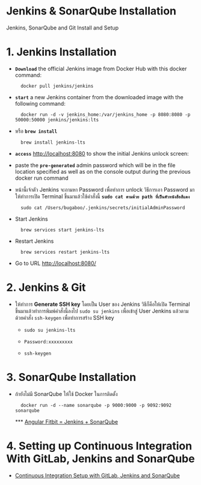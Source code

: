 # Jenkins & SonarQube Installation

Jenkins, SonarQube and Git Install and Setup

# 1. Jenkins Installation

- <b>`Download`</b> the official Jenkins image from Docker Hub with this docker command:

  		docker pull jenkins/jenkins

- <b>`start`</b> a new Jenkins container from the downloaded image with the following command:
  
   		docker run -d -v jenkins_home:/var/jenkins_home -p 8080:8080 -p 50000:50000 jenkins/jenkins:lts

- หรือ <b>`brew install`</b>

		brew install jenkins-lts

- <b>`access`</b> [http://localhost:8080](http://localhost:8080) to show the initial Jenkins unlock screen:

- paste the <b>`pre-generated`</b> admin password which will be in the file location specified as well as on the console output during the previous docker run command

- หน้านี้เจ้าตัว Jenkins จะถามหา Password เพื่อทำการ unlock วิธีการเอา Password มาให้ทำการเปิด Terminal ขึ้นมาแล้วใช้คำสั่งนี้
<b>`sudo cat ตามด้วย path ที่เป็นตัวหนังสือสีแดง`</b>

		sudo cat /Users/bugaboo/.jenkins/secrets/initialAdminPassword

- Start Jenkins

		brew services start jenkins-lts

- Restart Jenkins

		brew services restart jenkins-lts

- Go to URL [http://localhost:8080/](http://localhost:8080/)

# 2. Jenkins & Git

- ให้ทำการ <b>Generate SSH key</b> โดยเป็น User ของ Jenkins วิธีก็คือให้เปิด Terminal ขึ้นมาแล้วทำการพิมพ์คำสั่งนี้ลงไป `sudo su jenkins` เพื่อเข้าสู่ User Jenkins แล้วตามด้วยคำสั่ง `ssh-keygen` เพื่อทำการสร้าง SSH key

	- `sudo su jenkins-lts`

	- `Password:xxxxxxxxx`

	- `ssh-keygen`


# 3. SonarQube Installation

- ถ้ายังไม่มี SonarQube ให้ใช้ Docker ในการติดตั้ง

		docker run -d --name sonarqube -p 9000:9000 -p 9092:9092 sonarqube

	*** [Angular Fitbit = Jenkins + SonarQube](https://medium.com/polyglots-blog/angular-fitbit-jenkins-sonarqube-829cc6201469)

# 4. Setting up Continuous Integration With GitLab, Jenkins and SonarQube

- [Continuous Integration Setup with GitLab, Jenkins and SonarQube](https://linuxhandbook.com/ci-with-gitlab-jenkins-and-sonarqube/)
